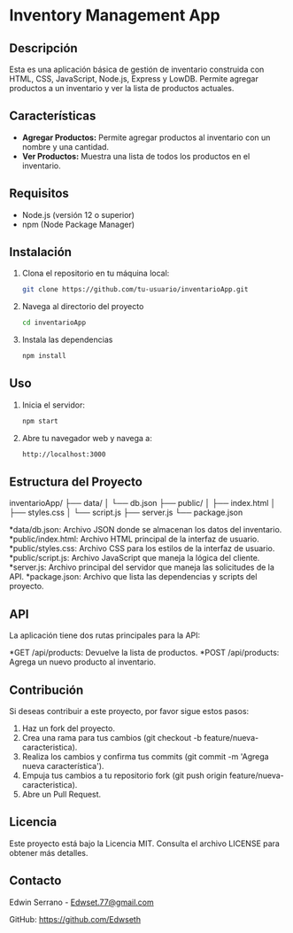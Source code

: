 # Inventory Management App

## Descripción

Esta es una aplicación básica de gestión de inventario construida con HTML, CSS, JavaScript, Node.js, Express y LowDB. Permite agregar productos a un inventario y ver la lista de productos actuales.

## Características

- **Agregar Productos:** Permite agregar productos al inventario con un nombre y una cantidad.
- **Ver Productos:** Muestra una lista de todos los productos en el inventario.

## Requisitos

- Node.js (versión 12 o superior)
- npm (Node Package Manager)

## Instalación

1. Clona el repositorio en tu máquina local:

   ```sh
   git clone https://github.com/tu-usuario/inventarioApp.git
    ```
2. Navega al directorio del proyecto

    ```sh
   cd inventarioApp
    ```
3. Instala las dependencias

    ```sh
   npm install
    ```
## Uso

1. Inicia el servidor:

    ```sh
    npm start
    ```

2. Abre tu navegador web y navega a:

    ```sh
    http://localhost:3000
    ```
## Estructura del Proyecto

inventarioApp/
├── data/
│   └── db.json
├── public/
│   ├── index.html
│   ├── styles.css
│   └── script.js
├── server.js
└── package.json

*data/db.json: Archivo JSON donde se almacenan los datos del inventario.
*public/index.html: Archivo HTML principal de la interfaz de usuario.
*public/styles.css: Archivo CSS para los estilos de la interfaz de usuario.
*public/script.js: Archivo JavaScript que maneja la lógica del cliente.
*server.js: Archivo principal del servidor que maneja las solicitudes de la API.
*package.json: Archivo que lista las dependencias y scripts del proyecto.

## API

La aplicación tiene dos rutas principales para la API:

*GET /api/products: Devuelve la lista de productos.
*POST /api/products: Agrega un nuevo producto al inventario.

## Contribución

Si deseas contribuir a este proyecto, por favor sigue estos pasos:

1. Haz un fork del proyecto.
2. Crea una rama para tus cambios (git checkout -b feature/nueva-caracteristica).
3. Realiza los cambios y confirma tus commits (git commit -m 'Agrega nueva característica').
4. Empuja tus cambios a tu repositorio fork (git push origin feature/nueva-caracteristica).
5. Abre un Pull Request.

## Licencia

Este proyecto está bajo la Licencia MIT. Consulta el archivo LICENSE para obtener más detalles.

## Contacto

Edwin Serrano - Edwset.77@gmail.com

GitHub: https://github.com/Edwseth